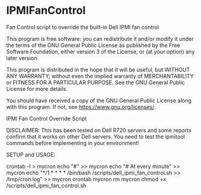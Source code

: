 # IPMIFanControl
Fan Control script to override the built-in Dell IPMI fan control

This program is free software: you can redistribute it and/or modify it under the terms of the GNU General Public License as published by the Free Software Foundation, either version 3 of the License, or (at your option) any later version.

This program is distributed in the hope that it will be useful, but WITHOUT ANY WARRANTY; without even the implied warranty of MERCHANTABILITY or FITNESS FOR A PARTICULAR PURPOSE. See the GNU General Public License for more details.

You should have received a copy of the GNU General Public License along with this program. If not, see <https://www.gnu.org/licenses/>. 

IPMI Fan Control Override Script

DISCLAIMER: This has been tested on Dell R720 servers and some reports confirm that it works on other Dell servers. You need to test the ipmitool commands before implementing in your environment!

SETUP and USAGE:

 crontab -l > mycron
 echo "#" >> mycron
 echo "# At every minute" >> mycron
 echo "*/1 * * * * /bin/bash /scripts/dell_ipmi_fan_control.sh >> /tmp/cron.log" >> mycron
 crontab mycron
 rm mycron
 chmod +x /scripts/dell_ipmi_fan_control.sh
 
